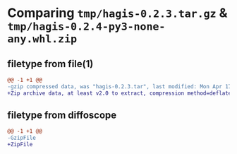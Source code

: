 # Comparing `tmp/hagis-0.2.3.tar.gz` & `tmp/hagis-0.2.4-py3-none-any.whl.zip`

## filetype from file(1)

```diff
@@ -1 +1 @@
-gzip compressed data, was "hagis-0.2.3.tar", last modified: Mon Apr 17 13:03:42 2023, max compression
+Zip archive data, at least v2.0 to extract, compression method=deflate
```

## filetype from diffoscope

```diff
@@ -1 +1 @@
-GzipFile
+ZipFile
```

